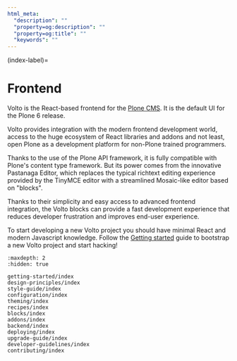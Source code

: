 ```yaml
---
html_meta:
  "description": ""
  "property=og:description": ""
  "property=og:title": ""
  "keywords": ""
---
```


(index-label)=

# Frontend

Volto is the React-based frontend for the [Plone CMS](https://plone.org). It is
the default UI for the Plone 6 release.

Volto provides integration with the modern frontend development world, access to the
huge ecosystem of React libraries and addons and not least, open Plone as a development
platform for non-Plone trained programmers.

Thanks to the use of the Plone API framework, it is fully compatible with
Plone's content type framework. But its power comes from the innovative Pastanaga Editor,
which replaces the typical richtext editing experience provided by the
TinyMCE editor with a streamlined Mosaic-like editor based on "blocks".

Thanks to their simplicity and easy access to advanced frontend integration,
the Volto blocks can provide a fast development experience that reduces
developer frustration and improves end-user experience.

To start developing a new Volto project you should have minimal React and
modern Javascript knowledge. Follow the
[Getting started](./getting-started/install) guide to bootstrap a new Volto
project and start hacking!

```{toctree}
:maxdepth: 2
:hidden: true

getting-started/index
design-principles/index
style-guide/index
configuration/index
theming/index
recipes/index
blocks/index
addons/index
backend/index
deploying/index
upgrade-guide/index
developer-guidelines/index
contributing/index
```

<!--
  - Getting Started:
      - Bootstrap Volto: 'getting-started/install.md'
      - Developer roadmap: 'getting-started/roadmap.md'
      - Learning resources: 'getting-started/others.md'
      - How does it work under the hood: 'getting-started/howdoesitwork.md'
  - Design principles: 'design-principles/index.md'
  - Style Guide: 'style-guide/index.md'
  - Configuration:
      - What is configurable?: 'configuration/how-to.md'
      - Settings reference guide: 'configuration/settings-reference.md'
      - Zero config builds: 'configuration/zero-config-builds.md'
      - Internal proxy: 'configuration/internalproxy.md'
      - Backend configuration: 'configuration/backend.md'
      - Richeditor settings: 'configuration/richeditor-settings.md'
      - Multilingual: 'configuration/multilingual.md'
      - Working copy: 'configuration/workingcopy.md'
      - Environment variables: 'configuration/environmentvariables.md'
      - API expanders: 'configuration/expanders.md'
  - Theming & Semantic UI:
      - About Semantic UI: 'theming/about-semantic.md'
      - Semantic UI Theming: 'theming/semanticui-theming.md'
      - Theming Engine: 'theming/theming-engine.md'
      - Theming strategy: 'theming/theming-strategy.md'
      - Custom styling: 'theming/custom-styling.md'
      - Use another theming engine: 'theming/using-third-party-themes.md'
  - Development recipes:
      - Creating a project: 'recipes/creating-project.md'
      - Folder structure: 'recipes/folder-structure.md'
      - Customizing components: 'recipes/customizing-components.md'
      - Customizing views: 'recipes/customizing-views.md'
      - Creating new views: 'recipes/creating-views.md'
      - Internationalization: 'recipes/i18n.md'
      - Express middleware: 'recipes/express.md'
      - Lazy loading and code splitting: 'recipes/lazyload.md'
      - App component insertion point: 'recipes/appextras.md'
      - Context navigation component: 'recipes/contextnavigation.md'
      - Pluggables: 'recipes/pluggables.md'
      - Forms and widgets: 'recipes/widget.md'
  - Blocks:
      - Introduction: 'blocks/introduction.md'
      - Anatomy: 'blocks/anatomy.md'
      - Settings: 'blocks/settings.md'
      - Edit components: 'blocks/editcomponent.md'
      - Extensions: 'blocks/extensions.md'
      - SSR: 'blocks/ssr.md'
  - Addons:
      - Introduction: 'addons/index.md'
      - Internationalization: 'addons/i18n.md'
      - Best practices: 'addons/best-practices.md'
  - Backend integration: 'backend/index.md'
  - Deploying:
      - Simple deployment: 'deploying/simple.md'
      - Using PM2: 'deploying/pm2.md'
      - Seamless mode: 'deploying/seamless-mode.md'
      - Using apache: 'deploying/apache.md'
      - Using sentry: 'deploying/sentry.md'
      - Performance improvements: 'deploying/performance.md'
  - Upgrade Guide: 'upgrade-guide/index.md'
  - Developer Guidelines:
      - Language features: 'developer-guidelines/language-features.md'
      - Linting: 'developer-guidelines/linting.md'
      - React: 'developer-guidelines/react.md'
      - Redux: 'developer-guidelines/redux.md'
      - Routing: 'developer-guidelines/routing.md'
      - Testing: 'developer-guidelines/testing.md'
      - Acceptance tests: 'developer-guidelines/acceptance-tests.md'
      - Accessibility: 'developer-guidelines/accessibility-guidelines.md'
  - Contributing:
      - Guidelines: 'contributing/guidelines.md'

-->
